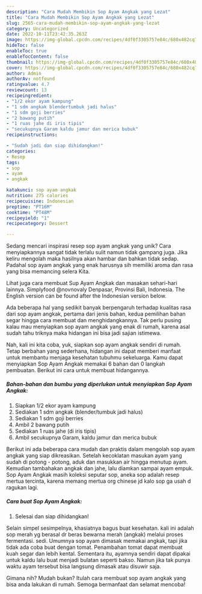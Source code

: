 ```yaml
---
description: "Cara Mudah Membikin Sop Ayam Angkak yang Lezat"
title: "Cara Mudah Membikin Sop Ayam Angkak yang Lezat"
slug: 2565-cara-mudah-membikin-sop-ayam-angkak-yang-lezat
category: Uncategorized
date: 2022-10-11T23:42:35.263Z
image: https://img-global.cpcdn.com/recipes/4df0f3305757e84c/680x482cq70/sop-ayam-angkak-foto-resep-utama.jpg
hideToc: false
enableToc: true
enableTocContent: false
thumbnail: https://img-global.cpcdn.com/recipes/4df0f3305757e84c/680x482cq70/sop-ayam-angkak-foto-resep-utama.jpg
cover: https://img-global.cpcdn.com/recipes/4df0f3305757e84c/680x482cq70/sop-ayam-angkak-foto-resep-utama.jpg
author: Admin
authorAv: notfound
ratingvalue: 4.7
reviewcount: 13
recipeingredient:
- "1/2 ekor ayam kampung"
- "1 sdm angkak blendertumbuk jadi halus"
- "1 sdm goji berries"
- "2 bawang putih"
- "1 ruas jahe di iris tipis"
- "secukupnya Garam kaldu jamur dan merica bubuk"
recipeinstructions:

- "Sudah jadi dan siap dihidangkan!"
categories:
- Resep
tags:
- sop
- ayam
- angkak

katakunci: sop ayam angkak 
nutrition: 275 calories
recipecuisine: Indonesian
preptime: "PT16M"
cooktime: "PT48M"
recipeyield: "1"
recipecategory: Dessert

---
```





Sedang mencari inspirasi resep sop ayam angkak yang unik? Cara menyiapkannya sangat tidak terlalu sulit namun tidak gampang juga. Jika keliru mengolah maka hasilnya akan hambar dan bahkan tidak sedap. Padahal sop ayam angkak yang enak harusnya sih memiliki aroma dan rasa yang bisa memancing selera Kita.





Lihat juga cara membuat Sup Ayam Angkak dan masakan sehari-hari lainnya. Simplyfood @novnovaly Denpasar, Provinsi Bali, Indonesia. The English version can be found after the Indonesian version below.

Ada beberapa hal yang sedikit banyak berpengaruh terhadap kualitas rasa dari sop ayam angkak, pertama dari jenis bahan, kedua pemilihan bahan segar hingga cara membuat dan menghidangkannya. Tak perlu pusing kalau mau menyiapkan sop ayam angkak yang enak di rumah, karena asal sudah tahu triknya maka hidangan ini bisa jadi sajian istimewa.






Nah, kali ini kita coba, yuk, siapkan sop ayam angkak sendiri di rumah. Tetap berbahan yang sederhana, hidangan ini dapat memberi manfaat untuk membantu menjaga kesehatan tubuhmu sekeluarga. Kamu dapat menyiapkan Sop Ayam Angkak memakai 6 bahan dan 0 langkah pembuatan. Berikut ini cara untuk membuat hidangannya.

<!--inarticleads1-->

##### Bahan-bahan dan bumbu yang diperlukan untuk menyiapkan Sop Ayam Angkak:

1. Siapkan 1/2 ekor ayam kampung
1. Sediakan 1 sdm angkak (blender/tumbuk jadi halus)
1. Sediakan 1 sdm goji berries
1. Ambil 2 bawang putih
1. Sediakan 1 ruas jahe (di iris tipis)
1. Ambil secukupnya Garam, kaldu jamur dan merica bubuk


Berikut ini ada beberapa cara mudah dan praktis dalam mengolah sop ayam angkak yang siap dikreasikan. Setelah kecoklatan masukan ayam yang sudah di potong - potong, aduk dan masukkan air hingga menutup ayam. Kemudian tambahakan angkak dan jahe, lalu diamkan sampai ayam empuk. Sop Ayam Angkak masih koleksi seputar sop, aneka sop adalah resep mertua tercinta, karena memang mertua org chinese jd kalo sop ga usah d ragukan lagi. 

<!--inarticleads2-->

##### Cara buat Sop Ayam Angkak:


1. Selesai dan siap dihidangkan!

Selain simpel sesimpelnya, khasiatnya bagus buat kesehatan. kali ini adalah sop merah yg berasal dr beras bewarna merah (angkak) melalui proses fermentasi. sedi. Umumnya sop ayam dimasak memakai angkak, tapi jika tidak ada coba buat dengan tomat. Penambahan tomat dapat membuat kuah segar dan lebih kental. Sementara itu, ayamnya sendiri dapat dipakai untuk kaldu lalu buat menjadi bulatan seperti bakso. Namun jika tak punya waktu ayam tersebut bisa langsung dimasak atau disuwir saja. 

Gimana nih? Mudah bukan? Itulah cara membuat sop ayam angkak yang bisa anda lakukan di rumah. Semoga bermanfaat dan selamat mencoba!
